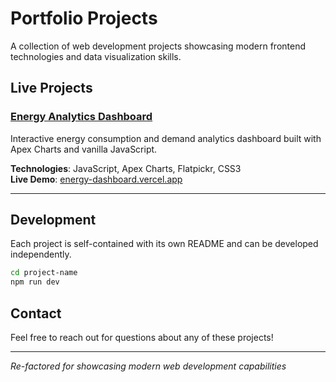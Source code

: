 # Portfolio Projects

A collection of web development projects showcasing modern frontend technologies and data visualization skills.

## Live Projects

### [Energy Analytics Dashboard](./energy-dashboard/)
Interactive energy consumption and demand analytics dashboard built with Apex Charts and vanilla JavaScript.

**Technologies**: JavaScript, Apex Charts, Flatpickr, CSS3  
**Live Demo**: [energy-dashboard.vercel.app](https://energy-dashboard.vercel.app)

---

## Development

Each project is self-contained with its own README and can be developed independently.

```bash
cd project-name
npm run dev
```

## Contact

Feel free to reach out for questions about any of these projects!

---

*Re-factored for showcasing modern web development capabilities*
